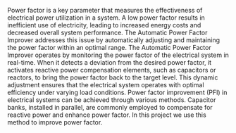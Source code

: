 Power factor is a key parameter that measures the effectiveness of electrical power utilization in a system. A low power factor results in inefficient use of electricity, leading to increased energy costs and decreased overall system performance. The Automatic Power Factor Improver addresses this issue by automatically adjusting and maintaining the power factor within an optimal range. The Automatic Power Factor Improver operates by monitoring the power factor of the electrical system in real-time. When it detects a deviation from the desired power factor, it activates reactive power compensation elements, such as capacitors or reactors, to bring the power factor back to the target level. This dynamic adjustment ensures that the electrical system operates with optimal efficiency under varying load conditions. Power factor improvement (PFI) in electrical systems can be achieved through various methods. Capacitor banks, installed in parallel, are commonly employed to compensate for reactive power and enhance power factor. In this project we use this method to improve power factor.
